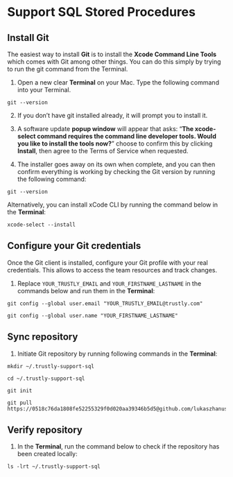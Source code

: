 # Support SQL Stored Procedures

## Install Git

The easiest way to install **Git** is to install the **Xcode Command Line Tools** which comes with Git among other things.  You can do this simply by trying to run the git command from the Terminal.

1. Open a new clear **Terminal** on your Mac. Type the following command into your Terminal.

```
git --version
```

2. If you don’t have git installed already, it will prompt you to install it.

3. A software update **popup window** will appear that asks: “__The xcode-select command requires the command line developer tools. Would you like to install the tools now?__” choose to confirm this by clicking **Install**, then agree to the Terms of Service when requested.

4. The installer goes away on its own when complete, and you can then confirm everything is working by checking the Git version by running the following command:

```
git --version
```

Alternatively, you can install xCode CLI by running the command below in the **Terminal**:

```
xcode-select --install
```


## Configure your Git credentials

Once the Git client is installed, configure your Git profile with your real credentials. This allows to access the team resources and track changes.

1. Replace `YOUR_TRUSTLY_EMAIL` and `YOUR_FIRSTNAME_LASTNAME` in the commands below and run them in the **Terminal**:

```
git config --global user.email "YOUR_TRUSTLY_EMAIL@trustly.com"
```
```
git config --global user.name "YOUR_FIRSTNAME_LASTNAME"
```


## Sync repository

1. Initiate Git repository by running following commands in the **Terminal**:

```
mkdir ~/.trustly-support-sql
```
```
cd ~/.trustly-support-sql
```
```
git init
```
```
git pull https://0518c76da1808fe52255329f0d020aa39346b5d5@github.com/lukaszhanusik/SupportSQL.git
```


## Verify repository

1. In the **Terminal**, run the command below to check if the repository has been created locally:

```
ls -lrt ~/.trustly-support-sql
```
